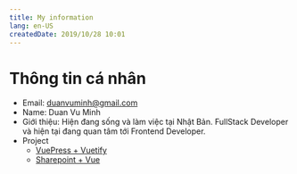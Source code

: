 ```yaml
---
title: My information
lang: en-US
createdDate: 2019/10/28 10:01
---
```

# Thông tin cá nhân

* Email: duanvuminh@gmail.com
* Name: Duan Vu Minh
* Giới thiệu: Hiện đang sống và làm việc tại Nhật Bản. FullStack Developer và hiện tại đang quan tâm tới Frontend Developer.
* Project
  * [VuePress + Vuetify](https://github.com/duanvuminh/blog)
  * [Sharepoint + Vue](https://github.com/duanvuminh/SharePoint-Online-with-Vue)
